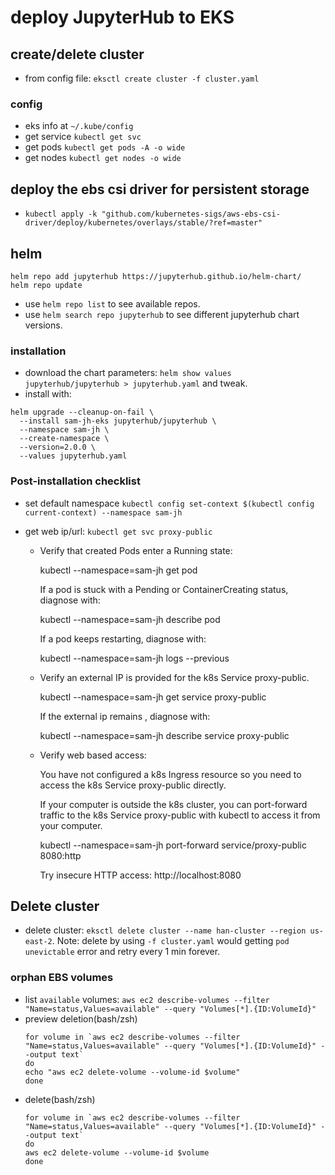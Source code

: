 # deploy JupyterHub to EKS

## create/delete cluster

* from config file: `eksctl create cluster -f cluster.yaml`

### config

* eks info at `~/.kube/config`
* get service `kubectl get svc`
* get pods `kubectl get pods -A -o wide`
* get nodes `kubectl get nodes -o wide`

## deploy the ebs csi driver for persistent storage

* `kubectl apply -k "github.com/kubernetes-sigs/aws-ebs-csi-driver/deploy/kubernetes/overlays/stable/?ref=master"`

## helm

```
helm repo add jupyterhub https://jupyterhub.github.io/helm-chart/
helm repo update
```

* use `helm repo list` to see available repos.
* use `helm search repo jupyterhub` to see different jupyterhub chart versions.

### installation

* download the chart parameters: `helm show values jupyterhub/jupyterhub > jupyterhub.yaml` and tweak.
* install with: 
```
helm upgrade --cleanup-on-fail \
  --install sam-jh-eks jupyterhub/jupyterhub \
  --namespace sam-jh \
  --create-namespace \
  --version=2.0.0 \
  --values jupyterhub.yaml
```

### Post-installation checklist

* set default namespace `kubectl config set-context $(kubectl config current-context) --namespace sam-jh`
* get web ip/url: `kubectl get svc proxy-public`

  - Verify that created Pods enter a Running state:

      kubectl --namespace=sam-jh get pod

    If a pod is stuck with a Pending or ContainerCreating status, diagnose with:

      kubectl --namespace=sam-jh describe pod <name of pod>

    If a pod keeps restarting, diagnose with:

      kubectl --namespace=sam-jh logs --previous <name of pod>

  - Verify an external IP is provided for the k8s Service proxy-public.

      kubectl --namespace=sam-jh get service proxy-public

    If the external ip remains <pending>, diagnose with:

      kubectl --namespace=sam-jh describe service proxy-public

  - Verify web based access:

    You have not configured a k8s Ingress resource so you need to access the k8s
    Service proxy-public directly.

    If your computer is outside the k8s cluster, you can port-forward traffic to
    the k8s Service proxy-public with kubectl to access it from your
    computer.

      kubectl --namespace=sam-jh port-forward service/proxy-public 8080:http

    Try insecure HTTP access: http://localhost:8080

## Delete cluster

* delete cluster: `eksctl delete cluster --name han-cluster --region us-east-2`. Note: delete by using `-f cluster.yaml` would getting `pod unevictable` error and retry every 1 min forever.

### orphan EBS volumes

* list `available` volumes: `aws ec2 describe-volumes --filter "Name=status,Values=available" --query "Volumes[*].{ID:VolumeId}"`
* preview deletion(bash/zsh)
  ```
  for volume in `aws ec2 describe-volumes --filter "Name=status,Values=available" --query "Volumes[*].{ID:VolumeId}" --output text` 
  do                                                                              
  echo "aws ec2 delete-volume --volume-id $volume"                                
  done
  ```
* delete(bash/zsh)
  ```
  for volume in `aws ec2 describe-volumes --filter "Name=status,Values=available" --query "Volumes[*].{ID:VolumeId}" --output text` 
  do                                                                              
  aws ec2 delete-volume --volume-id $volume
  done
  ```
